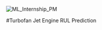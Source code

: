 ![ML_Internship_PM](https://github.com/user-attachments/assets/76d53b9a-3fb6-4e55-81fd-a8dcb5492352)

#Turbofan Jet Engine RUL Prediction
